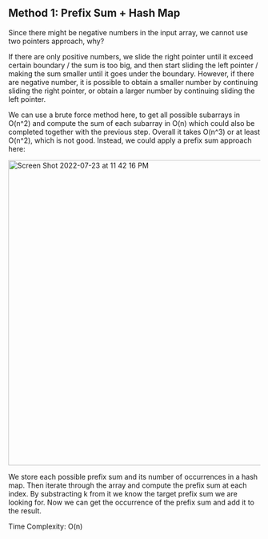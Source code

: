 ## Method 1: Prefix Sum + Hash Map

Since there might be negative numbers in the input array, we cannot use two pointers approach, why?

If there are only positive numbers, we slide the right pointer until it exceed certain boundary / the sum is too big, and then start sliding the left pointer / making the sum smaller until it goes under the boundary. However, if there are negative number, it is possible to obtain a smaller number by continuing sliding the right pointer, or obtain a larger number by continuing sliding the left pointer. 

We can use a brute force method here, to get all possible subarrays in O(n^2) and compute the sum of each subarray in O(n) which could also be completed together with the previous step. Overall it takes O(n^3) or at least O(n^2), which is not good. Instead, we could apply a prefix sum approach here:

<img width="609" alt="Screen Shot 2022-07-23 at 11 42 16 PM" src="https://user-images.githubusercontent.com/106039830/180658103-6d15c331-1e60-45f4-8c76-a5c864f4b4d9.png">

We store each possible prefix sum and its number of occurrences in a hash map. Then iterate through the array and compute the prefix sum at each index. By substracting k from it we know the target prefix sum we are looking for. Now we can get the occurrence of the prefix sum and add it to the result.

Time Complexity: O(n)
